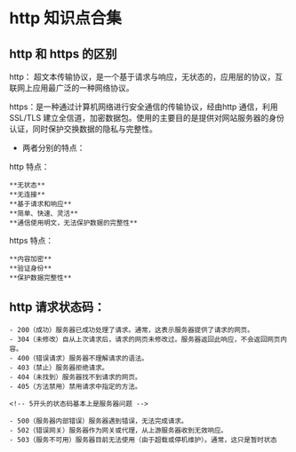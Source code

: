 # http 知识点合集

## http 和 https 的区别

http： 超文本传输协议，是一个基于请求与响应，无状态的，应用层的协议，互联网上应用最广泛的一种网络协议。

https：是一种通过计算机网络进行安全通信的传输协议，经由http 通信，利用SSL/TLS 建立全信道，加密数据包。使用的主要目的是提供对网站服务器的身份认证，同时保护交换数据的隐私与完整性。

- 两者分别的特点：

 http 特点：

    **无状态**
    **无连接**
    **基于请求和响应**
    **简单、快速、灵活**
    **通信使用明文，无法保护数据的完整性**

https 特点：

    **内容加密**
    **验证身份**
    **保护数据完整性**


## http 请求状态码：

    - 200（成功）服务器已成功处理了请求。通常，这表示服务器提供了请求的网页。
    - 304（未修改）自从上次请求后，请求的网页未修改过。服务器返回此响应，不会返回网页内容。
    - 400（错误请求）服务器不理解请求的语法。
    - 403（禁止）服务器拒绝请求。
    - 404（未找到）服务器找不到请求的网页。
    - 405（方法禁用）禁用请求中指定的方法。

    <!-- 5开头的状态码基本上是服务器问题 -->
    
    - 500（服务器内部错误）服务器遇到错误，无法完成请求。
    - 502（错误网关）服务器作为网关或代理，从上游服务器收到无效响应。
    - 503（服务不可用）服务器目前无法使用（由于超载或停机维护）。通常，这只是暂时状态


